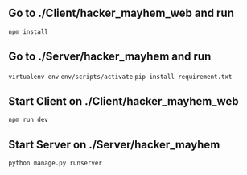 ## Go to ./Client/hacker_mayhem_web and run

`npm install`

## Go to ./Server/hacker_mayhem and run

`virtualenv env`
`env/scripts/activate`
`pip install requirement.txt`

## Start Client on ./Client/hacker_mayhem_web

`npm run dev`

## Start Server on ./Server/hacker_mayhem

`python manage.py runserver`
